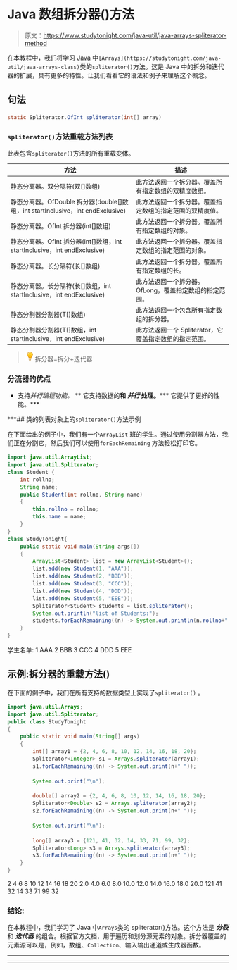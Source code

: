 # Java 数组拆分器()方法

> 原文：<https://www.studytonight.com/java-util/java-arrays-spliterator-method>

在本教程中，我们将学习 [Java](https://www.studytonight.com/java/) 中`[Arrays](https://studytonight.com/java-util/java-arrays-class)`类的`spliterator()`方法。这是 Java 中的拆分和迭代器的扩展，具有更多的特性。让我们看看它的语法和例子来理解这个概念。

## 句法

```java
static Spliterator.OfInt spliterator(int[] array)
```

### `spliterator()`方法重载方法列表

此表包含`spliterator()`方法的所有重载变体。

| 方法 | 描述 |
| --- | --- |
| 静态分离器。双分隔符(双[]数组) | 此方法返回一个拆分器。覆盖所有指定数组的双精度数组。 |
| 静态分离器。OfDouble 拆分器(double[]数组，int startInclusive，int endExclusive) | 此方法返回一个拆分器。覆盖指定数组的指定范围的双精度值。 |
| 静态分离器。OfInt 拆分器(int[]数组) | 此方法返回一个拆分器。覆盖所有指定数组的对象。 |
| 静态分离器。OfInt 拆分器(int[]数组，int startInclusive，int endExclusive) | 此方法返回一个拆分器。覆盖指定数组的指定范围的对象。 |
| 静态分离器。长分隔符(长[]数组) | 此方法返回一个拆分器。覆盖所有指定数组的长。 |
| 静态分离器。长分隔符(长[]数组，int startInclusive，int endExclusive) | 此方法返回一个拆分器。OfLong，覆盖指定数组的指定范围。 |
| 静态<t>分割器<t>分割器(T[]数组)</t></t> | 此方法返回一个包含所有指定数组的拆分器。 |
| 静态<t>分割器<t>分割器(T[]数组，int startInclusive，int endExclusive)</t></t> | 此方法返回一个 Spliterator，它覆盖指定数组的指定范围。 |

> ![enlightened](img/bcefbc0bebd753ed2a05f55c0b74d9f0.png "enlightened")拆分器=拆分+迭代器

### 分流器的优点

*   支持*并行编程功能。*
**   它支持数据的**和 ***并行*** 处理。*****   它提供了更好的性能。***

 ***## 类的列表对象上的`spliterator()`方法示例

在下面给出的例子中，我们有一个`ArrayList` 班的学生。通过使用分割器方法，我们正在分割它，然后我们可以使用`forEachRemaining` 方法轻松打印它。

```java
import java.util.ArrayList;
import java.util.Spliterator;
class Student { 
	int rollno; 
	String name;
	public Student(int rollno, String name) 
	{ 
		this.rollno = rollno; 
		this.name = name; 
	}  
} 
class StudyTonight{ 
	public static void main(String args[]) 
	{  
		ArrayList<Student> list = new ArrayList<Student>(); 
		list.add(new Student(1, "AAA"));
		list.add(new Student(2, "BBB"));
		list.add(new Student(3, "CCC"));
		list.add(new Student(4, "DDD"));
		list.add(new Student(5, "EEE"));		
		Spliterator<Student> students = list.spliterator(); 
		System.out.println("list of Students:"); 
		students.forEachRemaining((n) -> System.out.println(n.rollno+" "+n.name)); 
	}
}
```

学生名单:
1 AAA
2 BBB
3 CCC
4 DDD
5 EEE

## 示例:拆分器的重载方法()

在下面的例子中，我们在所有支持的数据类型上实现了`spliterator()` 。

```java
import java.util.Arrays;
import java.util.Spliterator;
public class StudyTonight 
{
	public static void main(String[] args) 
	{
		int[] array1 = {2, 4, 6, 8, 10, 12, 14, 16, 18, 20};
        Spliterator<Integer> s1 = Arrays.spliterator(array1);
        s1.forEachRemaining((n) -> System.out.print(n+" "));     

        System.out.print("\n");   

        double[] array2 = {2, 4, 6, 8, 10, 12, 14, 16, 18, 20};
        Spliterator<Double> s2 = Arrays.spliterator(array2);
        s2.forEachRemaining((n) -> System.out.print(n+" "));  

        System.out.print("\n");   

        long[] array3 = {121, 41, 32, 14, 33, 71, 99, 32};
        Spliterator<Long> s3 = Arrays.spliterator(array3);
        s3.forEachRemaining((n) -> System.out.print(n+" "));                 
	}
}
```

2 4 6 8 10 12 14 16 18 20
2.0 4.0 6.0 8.0 10.0 12.0 14.0 16.0 18.0 20.0
121 41 32 14 33 71 99 32

### 结论:

在本教程中，我们学习了 Java 中`Arrays`类的 spliterator()方法。这个方法是 ***分裂*** 和 ***迭代器*** 的组合。根据官方文档，用于遍历和划分源元素的对象。拆分器覆盖的元素源可以是，例如，数组、`Collection`、输入输出通道或生成器函数。

* * *

* * ****
